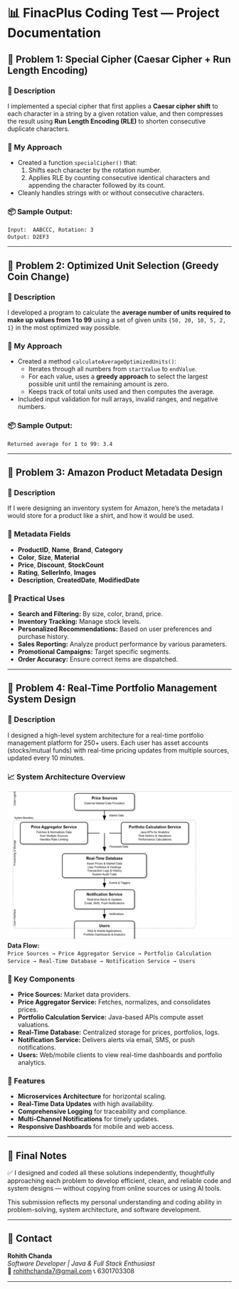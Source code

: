 
# 📊 FinacPlus Coding Test — Project Documentation


## 📌 Problem 1: Special Cipher (Caesar Cipher + Run Length Encoding)

### 📃 Description
I implemented a special cipher that first applies a **Caesar cipher shift** to each character in a string by a given rotation value, and then compresses the result using **Run Length Encoding (RLE)** to shorten consecutive duplicate characters.

### 📌 My Approach  
- Created a function `specialCipher()` that:
  1. Shifts each character by the rotation number.
  2. Applies RLE by counting consecutive identical characters and appending the character followed by its count.
- Cleanly handles strings with or without consecutive characters.

### 📦 Sample Output:
```
Input:  AABCCC, Rotation: 3  
Output: D2EF3
```

---

## 📌 Problem 2: Optimized Unit Selection (Greedy Coin Change)

### 📃 Description
I developed a program to calculate the **average number of units required to make up values from 1 to 99** using a set of given units `{50, 20, 10, 5, 2, 1}` in the most optimized way possible.

### 📌 My Approach  
- Created a method `calculateAverageOptimizedUnits()`:
  - Iterates through all numbers from `startValue` to `endValue`.
  - For each value, uses a **greedy approach** to select the largest possible unit until the remaining amount is zero.
  - Keeps track of total units used and then computes the average.
- Included input validation for null arrays, invalid ranges, and negative numbers.

### 📦 Sample Output:
```
Returned average for 1 to 99: 3.4
```

---

## 📌 Problem 3: Amazon Product Metadata Design

### 📃 Description
If I were designing an inventory system for Amazon, here’s the metadata I would store for a product like a shirt, and how it would be used.

### 📑 Metadata Fields
- **ProductID**, **Name**, **Brand**, **Category**
- **Color**, **Size**, **Material**
- **Price**, **Discount**, **StockCount**
- **Rating**, **SellerInfo**, **Images**
- **Description**, **CreatedDate**, **ModifiedDate**

### 📌 Practical Uses
- **Search and Filtering:** By size, color, brand, price.
- **Inventory Tracking:** Manage stock levels.
- **Personalized Recommendations:** Based on user preferences and purchase history.
- **Sales Reporting:** Analyze product performance by various parameters.
- **Promotional Campaigns:** Target specific segments.
- **Order Accuracy:** Ensure correct items are dispatched.

---

## 📌 Problem 4: Real-Time Portfolio Management System Design

### 📃 Description
I designed a high-level system architecture for a real-time portfolio management platform for 250+ users. Each user has asset accounts (stocks/mutual funds) with real-time pricing updates from multiple sources, updated every 10 minutes.

### 📈 System Architecture Overview
![Portfolio System Diagram](image.png)
**Data Flow:**  
`Price Sources → Price Aggregator Service → Portfolio Calculation Service → Real-Time Database → Notification Service → Users`

### 📑 Key Components

- **Price Sources:** Market data providers.
- **Price Aggregator Service:** Fetches, normalizes, and consolidates prices.
- **Portfolio Calculation Service:** Java-based APIs compute asset valuations.
- **Real-Time Database:** Centralized storage for prices, portfolios, logs.
- **Notification Service:** Delivers alerts via email, SMS, or push notifications.
- **Users:** Web/mobile clients to view real-time dashboards and portfolio analytics.

### 🌟 Features

- **Microservices Architecture** for horizontal scaling.
- **Real-Time Data Updates** with high availability.
- **Comprehensive Logging** for traceability and compliance.
- **Multi-Channel Notifications** for timely updates.
- **Responsive Dashboards** for mobile and web access.

---

## 📌 Final Notes  

✅ I designed and coded all these solutions independently, thoughtfully approaching each problem to develop efficient, clean, and reliable code and system designs — without copying from online sources or using AI tools.  

This submission reflects my personal understanding and coding ability in problem-solving, system architecture, and software development.

---

## 📧 Contact  

**Rohith Chanda**  
*Software Developer | Java & Full Stack Enthusiast*  
📩 rohithchanda7@gmail.com
📞 6301703308

---
